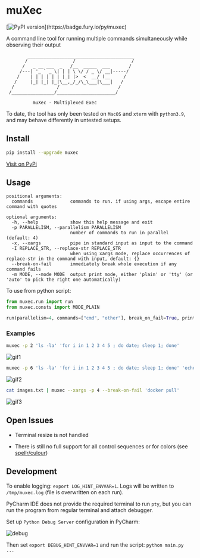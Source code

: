 # muXec

[![PyPI version](https://badge.fury.io/py/muxec.svg?)](https://badge.fury.io/py/muxec)

A command line tool for running multiple commands simultaneously while observing their output

```
        ________________________________________
       /                 /                     /
      /   _ __ ___  _   /__  _____  ___       /
     /---| '_ ` _ \| | | \ \/ / _ \/ __|-----/
    /    | | | | | | |_| |>  <  __/ (__     /
   /     |_| |_| |_|\__,_/_/\_\___|\___|   /
  /                /                      /
 /________________/______________________/

          muXec - Multiplexed Exec
```

To date, the tool has only been tested on `MacOS` and `xterm` with `python3.9`, and may behave differently in untested setups.

## Install

```bash
pip install --upgrade muxec
```

[Visit on PyPi](https://pypi.org/project/muxec/)

## Usage

```
positional arguments:
  commands              commands to run. if using args, escape entire command with quotes

optional arguments:
  -h, --help            show this help message and exit
  -p PARALLELISM, --parallelism PARALLELISM
                        number of commands to run in parallel (default: 4)
  -x, --xargs           pipe in standard input as input to the command
  -I REPLACE_STR, --replace-str REPLACE_STR
                        when using xargs mode, replace occurrences of replace-str in the command with input, default: {}
  --break-on-fail       immediately break whole execution if any command fails
  -m MODE, --mode MODE  output print mode, either 'plain' or 'tty' (or 'auto' to pick the right one automatically)
```

To use from python script:

```python
from muxec.run import run
from muxec.consts import MODE_PLAIN

run(parallelism=4, commands=["cmd", "other"], break_on_fail=True, print_mode=MODE_PLAIN)
```
### Examples

```bash
muxec -p 2 'ls -la' 'for i in 1 2 3 4 5 ; do date; sleep 1; done'
```

![gif1](https://i.imgur.com/igo3q6S.gif)

```bash
muxec -p 6 'ls -la' 'for i in 1 2 3 4 5 ; do date; sleep 1; done' 'echo echo' 'sleep 3 ; echo exiting ; exit 1' 'python --version' 'df -h'
```

![gif2](https://i.imgur.com/SDAMLNw.gif)

```bash
cat images.txt | muxec --xargs -p 4 --break-on-fail 'docker pull'
```

![gif3](https://i.imgur.com/PdfOnDp.gif)

## Open Issues

* Terminal resize is not handled
  
* There is still no full support for all control sequences or for colors (see [spellr/culour](https://github.com/spellr/culour))

## Development

To enable logging: `export LOG_HINT_ENVVAR=1`. Logs will be written to `/tmp/muxec.log` (file is overwritten on each run).

PyCharm IDE does not provide the required terminal to run `pty`, but you can run the program from regular terminal and attach debugger.

Set up `Python Debug Server` configuration in PyCharm:

![debug](https://i.imgur.com/qNuTNSB.png)

Then set `export DEBUG_HINT_ENVVAR=1` and run the script: `python main.py ...`

